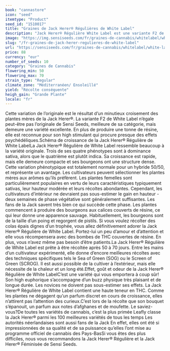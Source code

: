 ```yaml
---
book: "cannastore"
icon: "seed"
itemtype: "Product"
seed_id: "1510017"
title: "Graines de Jack Herer® Régulières de White Label"
description: "Jack Herer® Régulière White Label est une variante F2 de la version originale Sensi Seeds. 50% sativa, 50% indica, abondance de résine et haut rendement!"
image: "https://img.sensiseeds.com/fr/graines-de-cannabis/whitelabel/white-label-jack-herer-image.png"
slug: "/fr-graines-de-jack-herer-regulieres-de-white-label"
url: "https://sensiseeds.com/fr/graines-de-cannabis/whitelabel/white-label-jack-herer?a_aid=cannastore"
price: 88
currency: "eur"
number_of_seeds: 10
category: "Graines de Cannabis"
flowering_min: 50
flowering_max: 70
strain_type: "Regular"
climate_zone: "Méditerranéen/ Ensoleillé"
yield: "Récolte conséquente"
heigh_gain: "Grande Plante"
locale: "fr"
---
```

Cette variation de l’originale est le résultat d’un minutieux croisement des plantes mères de la Jack Herer®. La variante F2 de White Label n’égale peut-être pas l’originale de Sensi Seeds, meilleure de sa catégorie, mais demeure une variété excellente. En plus de produire une tonne de résine, elle est reconnue pour son high stimulant qui procure presque des effets psychédéliques.Schéma de croissance de la Jack Herer® Régulière de White LabelLa Jack Herer® Régulière de White Label ressemble beaucoup à la variété originale. Trois de ses quatre phénotypes sont à dominance sativa, alors que le quatrième est plutôt indica. Sa croissance est rapide, mais elle demeure compacte et ses bourgeons ont une structure dense. Cette variation phénotypique est totalement normale pour un hybride 50/50, et représente un avantage. Les cultivateurs peuvent sélectionner les plantes mères aux arômes qu’ils préfèrent. Les plantes femelles sont particulièrement populaires en vertu de leurs caractéristiques typiquement sativas, leur hauteur modérée et leurs récoltes abondantes. Cependant, les cultivateurs d’intérieur ne devraient pas sous-estimer le gain en hauteur - deux semaines de phase végétative sont généralement suffisantes. Les fans de la Jack savent très bien ce qui succède cette phase. Les plantes commencent à produire des bourgeons aux calices couverts de résine, ce qui leur donne une apparence sauvage. Habituellement, les bourgeons sont de la taille d’un poing et regorgent de pistils. Si vous voulez récolter des colas épais dignes d’un trophée, vous allez définitivement adorer la Jack Herer® Régulière de White Label. Portez-lui un peu d’amour et d’attention et elle vous récompensera avec des bombes de THC couvertes de résine. En plus, vous n’avez même pas besoin d’être patients.La Jack Herer® Régulière de White Label est prête à être récoltée après 50 à 70 jours. Entre les mains d’un cultivateur expérimenté, elle donne d’encore meilleures récoltes avec des techniques spécifiques tels le Sea of Green (SOG) ou le Screen of Green (SCROG). Il est aussi possible de la cultiver à l’extérieur, mais elle nécessite de la chaleur et un long été.Effet, goût et odeur de la Jack Herer® Régulière de White LabelC’est une variété qui vous emportera à coup sûr! Son high euphorique s’accompagne d’un buzz physique très plaisant et de longue durée. Les novices ne doivent pas sous-estimer ses effets. La Jack Herer® Régulière de White Label contient une haute teneur en THC. Comme les plantes ne dégagent qu’un parfum discret en cours de croissance, elles n’attirent pas l’attention des curieux.C’est lors de la récolte que son bouquet s’épanouit, un parfum aux notes d’afghanes et de moufette. Le saviez-vous?De toutes les variétés de cannabis, c’est la plus primée Leafly classe la Jack Herer® parmi les 100 meilleures variétés de tous les temps Les autorités néerlandaises sont aussi fans de la Jack En effet, elles ont été si impressionnées de sa qualité et de sa puissance qu’elles l’ont mise au programme officiel de cannabis des Pays-BasSi vous êtes des plus difficiles, nous vous recommandons la Jack Herer® Régulière et la Jack Herer® Féminisée de Sensi Seeds.
